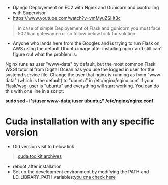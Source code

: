 - Django Deployement on EC2 with Nginx and Gunicorn and controlling with Supervisor
- https://www.youtube.com/watch?v=vmMyuZSHt3c
> in case of simple Deployement of Flask and gunicorn you must face 502 bad gateway error so follow below trick for solution

 - Anyone who lands here from the Googles and is trying to run Flask on AWS using the default Ubuntu image after installing nginx and still can't figure out what the problem is:

Nginx runs as user "www-data" by default, but the most common Flask WSGI tutorial from Digital Ocean has you use the logged in user for the systemd service file. Change the user that nginx is running as from "www-data" (which is the default) to "ubuntu" in /etc/nginx/nginx.conf if your Flask/wsgi user is "ubuntu" and everything will start working. You can do this with one line in a script:

**sudo sed -i 's/user www-data;/user ubuntu;/' /etc/nginx/nginx.conf**

# Cuda installation with any specific version 

  - Old version visit to below link
 >  [cuda toolkit archives](https://developer.nvidia.com/cuda-toolkit-archive)
 - reboot after installation
 - Set up the development environment by modifying the PATH and LD_LIBRARY_PATH variables:[you cna check here ](https://docs.nvidia.com/cuda/cuda-quick-start-guide/index.html#linux)
 
